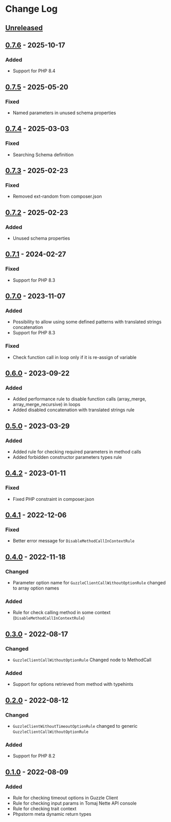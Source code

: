 # Change Log

## [Unreleased][unreleased]

## [0.7.6] - 2025-10-17
### Added
- Support for PHP 8.4

## [0.7.5] - 2025-05-20
### Fixed
- Named parameters in unused schema properties

## [0.7.4] - 2025-03-03
### Fixed
- Searching Schema definition

## [0.7.3] - 2025-02-23
### Fixed
- Removed ext-random from composer.json

## [0.7.2] - 2025-02-23
### Added
- Unused schema properties

## [0.7.1] - 2024-02-27
### Fixed
- Support for PHP 8.3

## [0.7.0] - 2023-11-07
### Added
- Possibility to allow using some defined patterns with translated strings concatenation
- Support for PHP 8.3

### Fixed
- Check function call in loop only if it is re-assign of variable 

## [0.6.0] - 2023-09-22
### Added
- Added performance rule to disable function calls (array_merge, array_merge_recursive) in loops
- Added disabled concatenation with translated strings rule

## [0.5.0] - 2023-03-29
### Added
- Added rule for checking required parameters in method calls
- Added forbidden constructor parameters types rule

## [0.4.2] - 2023-01-11
### Fixed
- Fixed PHP constraint in composer.json

## [0.4.1] - 2022-12-06
### Fixed
- Better error message for `DisableMethodCallInContextRule`

## [0.4.0] - 2022-11-18
### Changed
- Parameter option name for `GuzzleClientCallWithoutOptionRule` changed to array option names 

### Added
- Rule for check calling method in some context (`DisableMethodCallInContextRule`)

## [0.3.0] - 2022-08-17
### Changed
- `GuzzleClientCallWithoutOptionRule` Changed node to MethodCall

### Added
- Support for options retrieved from method with typehints

## [0.2.0] - 2022-08-12
### Changed
- `GuzzleClientWithoutTimeoutOptionRule` changed to generic `GuzzleClientCallWithoutOptionRule` 

### Added
- Support for PHP 8.2

## [0.1.0] - 2022-08-09
### Added
- Rule for checking timeout options in Guzzle Client
- Rule for checking input params in Tomaj Nette API console
- Rule for checking trait context 
- Phpstorm meta dynamic return types

[unreleased]: https://github.com/efabrica-team/phpstan-rules/compare/0.7.6...HEAD
[0.7.6]: https://github.com/efabrica-team/phpstan-rules/compare/0.7.5...0.7.6
[0.7.5]: https://github.com/efabrica-team/phpstan-rules/compare/0.7.4...0.7.5
[0.7.4]: https://github.com/efabrica-team/phpstan-rules/compare/0.7.3...0.7.4
[0.7.3]: https://github.com/efabrica-team/phpstan-rules/compare/0.7.2...0.7.3
[0.7.2]: https://github.com/efabrica-team/phpstan-rules/compare/0.7.1...0.7.2
[0.7.1]: https://github.com/efabrica-team/phpstan-rules/compare/0.7.0...0.7.1
[0.7.0]: https://github.com/efabrica-team/phpstan-rules/compare/0.6.0...0.7.0
[0.6.0]: https://github.com/efabrica-team/phpstan-rules/compare/0.5.0...0.6.0
[0.5.0]: https://github.com/efabrica-team/phpstan-rules/compare/0.4.2...0.5.0
[0.4.2]: https://github.com/efabrica-team/phpstan-rules/compare/0.4.1...0.4.2
[0.4.1]: https://github.com/efabrica-team/phpstan-rules/compare/0.4.0...0.4.1
[0.4.0]: https://github.com/efabrica-team/phpstan-rules/compare/0.3.0...0.4.0
[0.3.0]: https://github.com/efabrica-team/phpstan-rules/compare/0.2.0...0.3.0
[0.2.0]: https://github.com/efabrica-team/phpstan-rules/compare/0.1.0...0.2.0
[0.1.0]: https://github.com/efabrica-team/phpstan-rules/compare/324b03236bdd7e9c44520cf1f4b9c7265a182e6c...0.1.0
